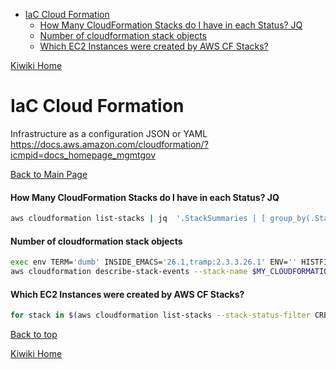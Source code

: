 - [IaC Cloud Formation](#iac-cloud-formation)
  - [How Many CloudFormation Stacks do I have in each Status? JQ](#how-many-cloudformation-stacks-do-i-have-in-each-status-jq)
  - [Number of cloudformation stack objects](#number-of-cloudformation-stack-objects)
  - [Which EC2 Instances were created by AWS CF Stacks?](#which-ec2-instances-were-created-by-aws-cf-stacks)

[Kiwiki Home](/../../)
# IaC Cloud Formation
Infrastructure as a configuration JSON or YAML
https://docs.aws.amazon.com/cloudformation/?icmpid=docs_homepage_mgmtgov

[Back to Main Page](./readme.md)
#### How Many CloudFormation Stacks do I have in each Status? JQ

```bash
aws cloudformation list-stacks | jq  '.StackSummaries | [ group_by(.StackStatus)[] | { "status": .[0].StackStatus, "count": (. | length) }]'
```

#### Number of cloudformation stack objects

```bash
exec env TERM='dumb' INSIDE_EMACS='26.1,tramp:2.3.3.26.1' ENV='' HISTFILE=~/.tramp_history PROMPT_COMMAND='' PS1=\#\$\  PS2='' PS3='' /bin/sh
aws cloudformation describe-stack-events --stack-name $MY_CLOUDFORMATION_STACKNAME | jq lenght
```

#### Which EC2 Instances were created by AWS CF Stacks?

```bash
for stack in $(aws cloudformation list-stacks --stack-status-filter CREATE_COMPLETE UPDATE_COMPLETE | jq -r '.StackSummaries[].StackName'); do aws cloudformation describe-stack-resources --stack-name $stack | jq -r '.StackResources[] | select (.ResourceType=="AWS::EC2::Instance")|.PhysicalResourceId'; done;
```
[Back to top](#)

[Kiwiki Home](./readme.md)
